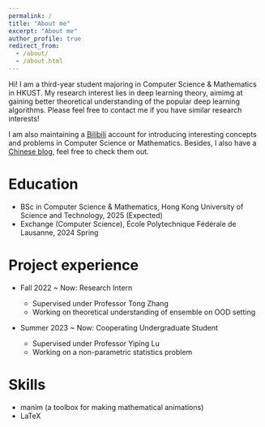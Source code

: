 ```yaml
---
permalink: /
title: "About me"
excerpt: "About me"
author_profile: true
redirect_from: 
  - /about/
  - /about.html
---
```


Hi! I am a third-year student majoring in Computer Science & Mathematics in HKUST. My research interest lies in deep learning theory, aimimg at gaining better theoretical understanding of the popular deep learning algorithms. Please feel free to contact me if you have similar research interests!

I am also maintaining a [Bilibili](https://space.bilibili.com/346660989?spm_id_from=333.1007.0.0) account for introducing interesting concepts and problems in Computer Science or Mathematics. Besides, I also have a [Chinese blog](matheart.github.io/matheart-note), feel free to check them out.

Education
======
* BSc in Computer Science & Mathematics, Hong Kong University of Science and Technology, 2025 (Expected)
* Exchange (Computer Science), École Polytechnique Fédérale de Lausanne, 2024 Spring

Project experience
======
* Fall 2022 ~ Now: Research Intern
  * Supervised under Professor Tong Zhang
  * Working on theoretical understanding of ensemble on OOD setting

* Summer 2023 ~ Now: Cooperating Undergraduate Student
  * Supervised under Professor Yiping Lu
  * Working on a non-parametric statistics problem
  
Skills
======
* manim (a toolbox for making mathematical animations)
* LaTeX

<!-- Publications
======
  <ul>{% for post in site.publications %}
    {% include archive-single-cv.html %}
  {% endfor %}</ul> -->
  
